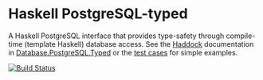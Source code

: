 # Haskell PostgreSQL-typed

A Haskell PostgreSQL interface that provides type-safety through compile-time (template Haskell) database access.
See the [Haddock](http://hackage.haskell.org/package/postgresql-typed) documentation in [Database.PostgreSQL.Typed](http://hackage.haskell.org/package/postgresql-typed/docs/Database-PostgreSQL-Typed.html) or the [test cases](test/Main.hs) for simple examples.

[![Build Status](https://travis-ci.org/dylex/postgresql-typed.svg?branch=master)](https://travis-ci.org/dylex/postgresql-typed)
